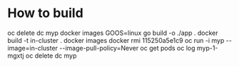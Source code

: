 # How to build

 oc delete dc myp
 docker images
 GOOS=linux go build -o ./app .
 docker build -t in-cluster .
 docker images
 docker rmi 115250a5e1c9
 oc run -i myp --image=in-cluster --image-pull-policy=Never
 oc get pods
 oc log myp-1-mgxtj
 oc delete dc myp 
